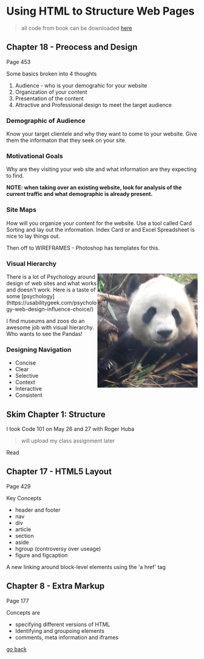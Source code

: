 # Using HTML to Structure Web Pages

> all code from book can be downloaded [here](http://www.htmlandcssbook.com/code-samples/)

## Chapter 18 - Preocess and Design
 
Page 453

Some basics broken into 4 thoughts

1. Audience - who is your demograhic for your website
2. Organization of your content
3. Presentation of the content
4. Attractive and Professional design to meet the target audience

### Demographic of Audience

Know your target clientele and why they want to come to your website.  Give them the informaton that they seek on your site.

### Motivational Goals

Why are they visiting your web site and what information are they expecting to find.

**NOTE: when taking over an existing website, look for analysis of the current traffic and what demographic is already present.**

### Site Maps

How will you organize your content for the website. Use a tool called Card Sorting and lay out the information.  Index Card or and Excel Spreadsheet is nice to lay things out. 

Then off to WIREFRAMES - Photoshop has templates for this.

### Visual Hierarchy

<img src="../images/calgarypanda.jpg" align="right" height="300px">
There is a lot of Psychology around design of web sites and what works and doesn't work.  Here is a taste of some [psychology](https://usabilitygeek.com/psychology-web-design-influence-choice/)

I find museums and zoos do an awesome job with visual hierarchy. Who wants to see the Pandas! 

### Designing Navigation

- Concise
- Clear
- Selective
- Context
- Interactive
- Consistent

## Skim Chapter 1: Structure

I took Code 101 on May 26 and 27 with Roger Huba
> will upload my class assignment later

Read

## Chapter 17 - HTML5 Layout 

Page 429

Key Concepts

- header and footer
- nav
- div
- article
- section
- aside
- hgroup (controversy over useage)
- figure and figcaption

A new linking around block-level elements using the 'a href' tag

## Chapter 8 - Extra Markup

Page 177

Concepts are

- specifying different versions of HTML
- Identifying and groupoing elements
- comments, meta information and iframes

[go back](../README.md)